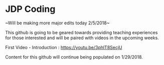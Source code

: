 # JDP Coding 

~Will be making more major edits today 2/5/2018~

This github is going to be geared towards providing teaching experiences for those interested and 
will be paired with videos in the upcoming weeks.

First Video - Introduction : https://youtu.be/3phlT8SecjU

Content for this github will continue being populated on 1/29/2018.
